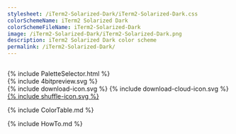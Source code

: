 ```yaml
---
stylesheet: /iTerm2-Solarized-Dark/iTerm2-Solarized-Dark.css
colorSchemeName: iTerm2 Solarized Dark
colorSchemeFileName: iTerm2-Solarized-Dark
image: /iTerm2-Solarized-Dark/iTerm2-Solarized-Dark.png
description: iTerm2 Solarized Dark color scheme
permalink: /iTerm2-Solarized-Dark/
---
```


<h2 style='text-align:center'>
    <a id='colorSchemeNameLink' href='#'>
        <span class='ColorSchemeFileName' />
    </a>
</h2>

<div class='centeredText'>
{% include PaletteSelector.html %}
</div>

<div class='centeredText'>
{% include 4bitpreview.svg %}
</div>

<div class='centeredText'>
    <a id='downloadSchemeLink' class='padded'>
{% include download-icon.svg %}
    </a>
    <a id='cdnSchemeLink' class='padded'>
{% include download-cloud-icon.svg %}
    </a>
    <a id='feelingLucky' href="javascript:feelingLucky(document.getElementById('themeSelector'))" class='padded'>
{% include shuffle-icon.svg %}
    </a>    
</div>

{% include ColorTable.md %}

{% include HowTo.md %}

